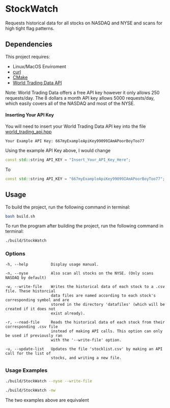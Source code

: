 # StockWatch

Requests historical data for all stocks on NASDAQ and NYSE and scans for high tight flag patterns.

## Dependencies

This project requires:
* Linux/MacOS Enviroment
* [curl](https://curl.haxx.se/download.html)
* [CMake](https://cmake.org/download/)
* [World Trading Data API](https://www.worldtradingdata.com/)

Note: World Trading Data offers a free API key however it only allows 250 requests/day. 
      The 8 dollars a month API key allows 5000 requests/day, which easily covers all of the NASDAQ and most of the NYSE.

#### Inserting Your API Key

You will need to insert your World Trading Data API key into the file
[world_trading_api.hpp](https://github.com/jmolloy19/StockWatch/blob/master/include/stockwatch/world_trading_api.hpp)

```
Your Example API Key: 667myExampleApiKey99099IAmAPoorBoyToo77
```
Using the example API Key above, I would change
```cpp
const std::string API_KEY = "Insert_Your_API_Key_Here";
``` 
To
```cpp
const std::string API_KEY = "667myExampleApiKey99099IAmAPoorBoyToo77";
``` 

## Usage

To build the project, run the following command in terminal:

```bash
bash build.sh
```
To run the program after building the project, run the following command in terminal:

```bash
./build/StockWatch
```

### Options
```
-h, --help          Display usage manual.

-n, --nyse          Also scan all stocks on the NYSE. (Only scans NASDAQ by default)

-w, --write-file    Writes the historical data of each stock to a .csv file. These historcial 
                    data files are named according to each stock's corresponding symbol and are 
                    stored in the directory 'datafiles' (which will be created if it does not 
                    exist already).

-r, --read-file     Reads the historical data of each stock from their corresponding .csv file 
                    instead of making API calls. This option can only be used if previously ran 
                    with the '--write-file' option.

-u, --update-list   Updates the file 'stocklist.csv' by making an API call for the list of
                    stocks, and writing a new file.

```
### Usage Examples

```bash
./build/StockWatch --nyse --write-file
```

```bash
./build/StockWatch -nw
```

The two examples above are equivalent